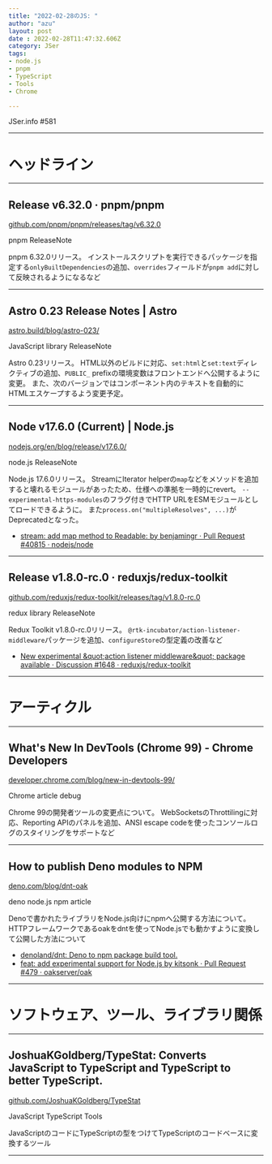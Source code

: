 ```yaml
---
title: "2022-02-28のJS: "
author: "azu"
layout: post
date : 2022-02-28T11:47:32.606Z
category: JSer
tags:
- node.js
- pnpm
- TypeScript
- Tools
- Chrome

---
```


JSer.info #581

----

<h1 class="site-genre">ヘッドライン</h1>

----

## Release v6.32.0 · pnpm/pnpm
[github.com/pnpm/pnpm/releases/tag/v6.32.0](https://github.com/pnpm/pnpm/releases/tag/v6.32.0 "Release v6.32.0 · pnpm/pnpm")
<p class="jser-tags jser-tag-icon"><span class="jser-tag">pnpm</span> <span class="jser-tag">ReleaseNote</span></p>

pnpm 6.32.0リリース。
インストールスクリプトを実行できるパッケージを指定する`onlyBuiltDependencies`の追加、`overrides`フィールドが`pnpm add`に対して反映されるようになるなど


----

## Astro 0.23 Release Notes | Astro
[astro.build/blog/astro-023/](https://astro.build/blog/astro-023/ "Astro 0.23 Release Notes | Astro")
<p class="jser-tags jser-tag-icon"><span class="jser-tag">JavaScript</span> <span class="jser-tag">library</span> <span class="jser-tag">ReleaseNote</span></p>

Astro 0.23リリース。
HTML以外のビルドに対応、`set:html`と`set:text`ディレクティブの追加、`PUBLIC_` prefixの環境変数はフロントエンドへ公開するように変更。
また、次のバージョンではコンポーネント内のテキストを自動的にHTMLエスケープするよう変更予定。


----

## Node v17.6.0 (Current) | Node.js
[nodejs.org/en/blog/release/v17.6.0/](https://nodejs.org/en/blog/release/v17.6.0/ "Node v17.6.0 (Current) | Node.js")
<p class="jser-tags jser-tag-icon"><span class="jser-tag">node.js</span> <span class="jser-tag">ReleaseNote</span></p>

Node.js 17.6.0リリース。
StreamにIterator helperの`map`などをメソッドを追加すると壊れるモジュールがあったため、仕様への準拠を一時的にrevert。
`--experimental-https-modules`のフラグ付きでHTTP URLをESMモジュールとしてロードできるように。
また`process.on("multipleResolves", ...)`がDeprecatedとなった。

- [stream: add map method to Readable: by benjamingr · Pull Request #40815 · nodejs/node](https://github.com/nodejs/node/pull/40815 "stream: add map method to Readable: by benjamingr · Pull Request #40815 · nodejs/node")

----

## Release v1.8.0-rc.0 · reduxjs/redux-toolkit
[github.com/reduxjs/redux-toolkit/releases/tag/v1.8.0-rc.0](https://github.com/reduxjs/redux-toolkit/releases/tag/v1.8.0-rc.0 "Release v1.8.0-rc.0 · reduxjs/redux-toolkit")
<p class="jser-tags jser-tag-icon"><span class="jser-tag">redux</span> <span class="jser-tag">library</span> <span class="jser-tag">ReleaseNote</span></p>

Redux Toolkit v1.8.0-rc.0リリース。
`@rtk-incubator/action-listener-middleware`パッケージを追加、`configureStore`の型定義の改善など

- [New experimental &amp;quot;action listener middleware&amp;quot; package available · Discussion #1648 · reduxjs/redux-toolkit](https://github.com/reduxjs/redux-toolkit/discussions/1648 "New experimental &amp;amp;quot;action listener middleware&amp;amp;quot; package available · Discussion #1648 · reduxjs/redux-toolkit")

----
<h1 class="site-genre">アーティクル</h1>

----

## What&#039;s New In DevTools (Chrome 99) - Chrome Developers
[developer.chrome.com/blog/new-in-devtools-99/](https://developer.chrome.com/blog/new-in-devtools-99/ "What&#039;s New In DevTools (Chrome 99) - Chrome Developers")
<p class="jser-tags jser-tag-icon"><span class="jser-tag">Chrome</span> <span class="jser-tag">article</span> <span class="jser-tag">debug</span></p>

Chrome 99の開発者ツールの変更点について。
WebSocketsのThrottilingに対応、Reporting APIのパネルを追加、ANSI escape codeを使ったコンソールログのスタイリングをサポートなど


----

## How to publish Deno modules to NPM
[deno.com/blog/dnt-oak](https://deno.com/blog/dnt-oak "How to publish Deno modules to NPM")
<p class="jser-tags jser-tag-icon"><span class="jser-tag">deno</span> <span class="jser-tag">node.js</span> <span class="jser-tag">npm</span> <span class="jser-tag">article</span></p>

Denoで書かれたライブラリをNode.js向けにnpmへ公開する方法について。
HTTPフレームワークであるoakをdntを使ってNode.jsでも動かすように変換して公開した方法について

- [denoland/dnt: Deno to npm package build tool.](https://github.com/denoland/dnt/ "denoland/dnt: Deno to npm package build tool.")
- [feat: add experimental support for Node.js by kitsonk · Pull Request #479 · oakserver/oak](https://github.com/oakserver/oak/pull/479 "feat: add experimental support for Node.js by kitsonk · Pull Request #479 · oakserver/oak")

----
<h1 class="site-genre">ソフトウェア、ツール、ライブラリ関係</h1>

----

## JoshuaKGoldberg/TypeStat: Converts JavaScript to TypeScript and TypeScript to better TypeScript.
[github.com/JoshuaKGoldberg/TypeStat](https://github.com/JoshuaKGoldberg/TypeStat "JoshuaKGoldberg/TypeStat: Converts JavaScript to TypeScript and TypeScript to better TypeScript.")
<p class="jser-tags jser-tag-icon"><span class="jser-tag">JavaScript</span> <span class="jser-tag">TypeScript</span> <span class="jser-tag">Tools</span></p>

JavaScriptのコードにTypeScriptの型をつけてTypeScriptのコードベースに変換するツール


----
